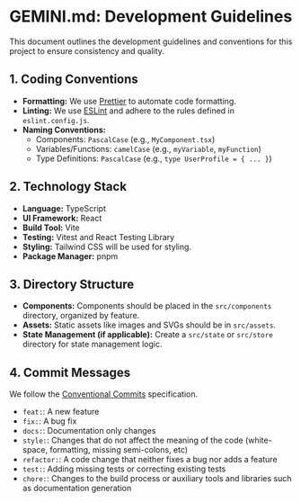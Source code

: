 # GEMINI.md: Development Guidelines

This document outlines the development guidelines and conventions for this project to ensure consistency and quality.

## 1. Coding Conventions

- **Formatting:** We use [Prettier](https://prettier.io/) to automate code formatting.
- **Linting:** We use [ESLint](https://eslint.org/) and adhere to the rules defined in `eslint.config.js`.
- **Naming Conventions:**
    - Components: `PascalCase` (e.g., `MyComponent.tsx`)
    - Variables/Functions: `camelCase` (e.g., `myVariable`, `myFunction`)
    - Type Definitions: `PascalCase` (e.g., `type UserProfile = { ... }`)

## 2. Technology Stack

- **Language:** TypeScript
- **UI Framework:** React
- **Build Tool:** Vite
- **Testing:** Vitest and React Testing Library
- **Styling:** Tailwind CSS will be used for styling.
- **Package Manager:** pnpm

## 3. Directory Structure

- **Components:** Components should be placed in the `src/components` directory, organized by feature.
- **Assets:** Static assets like images and SVGs should be in `src/assets`.
- **State Management (if applicable):** Create a `src/state` or `src/store` directory for state management logic.

## 4. Commit Messages

We follow the [Conventional Commits](https://www.conventionalcommits.org/) specification.

- `feat:`: A new feature
- `fix:`: A bug fix
- `docs:`: Documentation only changes
- `style:`: Changes that do not affect the meaning of the code (white-space, formatting, missing semi-colons, etc)
- `refactor:`: A code change that neither fixes a bug nor adds a feature
- `test:`: Adding missing tests or correcting existing tests
- `chore:`: Changes to the build process or auxiliary tools and libraries such as documentation generation
